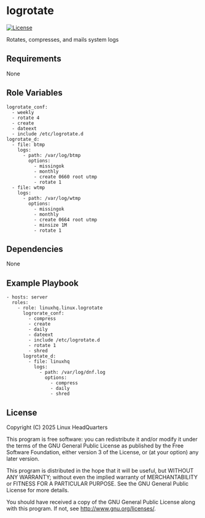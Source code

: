 # logrotate

[![License](https://img.shields.io/badge/license-GPLv3-lightgreen)](https://www.gnu.org/licenses/gpl-3.0.en.html#license-text)

Rotates, compresses, and mails system logs

## Requirements

None

## Role Variables

    logrotate_conf:
      - weekly
      - rotate 4
      - create
      - dateext
      - include /etc/logrotate.d
    logrotate_d:
      - file: btmp
        logs:
          - path: /var/log/btmp
            options:
              - missingok
              - monthly
              - create 0660 root utmp
              - rotate 1
      - file: wtmp
        logs:
          - path: /var/log/wtmp
            options:
              - missingok
              - monthly
              - create 0664 root utmp
              - minsize 1M
              - rotate 1

## Dependencies

None

## Example Playbook

    - hosts: server
      roles:
        - role: linuxhq.linux.logrotate
          logrorate_conf:
            - compress
            - create
            - daily
            - dateext
            - include /etc/logrotate.d
            - rotate 1
            - shred
          logrotate_d:
            - file: linuxhq
              logs:
                - path: /var/log/dnf.log
                  options:
                    - compress
                    - daily
                    - shred

## License

Copyright (C) 2025 Linux HeadQuarters

This program is free software: you can redistribute it and/or modify
it under the terms of the GNU General Public License as published by
the Free Software Foundation, either version 3 of the License, or
(at your option) any later version.

This program is distributed in the hope that it will be useful,
but WITHOUT ANY WARRANTY; without even the implied warranty of
MERCHANTABILITY or FITNESS FOR A PARTICULAR PURPOSE. See the
GNU General Public License for more details.

You should have received a copy of the GNU General Public License
along with this program. If not, see <http://www.gnu.org/licenses/>.
